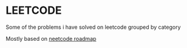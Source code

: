 # LEETCODE

Some of the problems i have solved on leetcode grouped by category

Mostly based on [neetcode roadmap](https://neetcode.io/roadmap)
